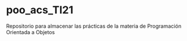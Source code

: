 # poo_acs_TI21
Repositorio para almacenar las prácticas de la materia de Programación Orientada a Objetos
